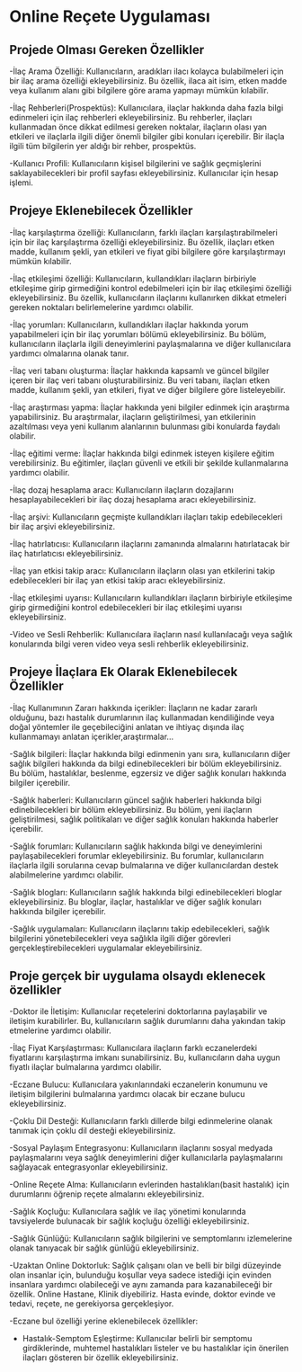 # Online Reçete Uygulaması

## Projede Olması Gereken Özellikler

-İlaç Arama Özelliği: Kullanıcıların, aradıkları ilacı kolayca bulabilmeleri için bir ilaç arama özelliği ekleyebilirsiniz. Bu özellik, ilaca ait isim, etken madde veya kullanım alanı gibi bilgilere göre arama yapmayı mümkün kılabilir.

-İlaç Rehberleri(Prospektüs): Kullanıcılara, ilaçlar hakkında daha fazla bilgi edinmeleri için ilaç rehberleri ekleyebilirsiniz. Bu rehberler, ilaçları kullanmadan önce dikkat edilmesi gereken noktalar, ilaçların olası yan etkileri ve ilaçlarla ilgili diğer önemli bilgiler gibi konuları içerebilir. Bir ilaçla ilgili tüm bilgilerin yer aldığı bir rehber, prospektüs.

-Kullanıcı Profili: Kullanıcıların kişisel bilgilerini ve sağlık geçmişlerini saklayabilecekleri bir profil sayfası ekleyebilirsiniz. Kullanıcılar için hesap işlemi.

## Projeye Eklenebilecek Özellikler

-İlaç karşılaştırma özelliği: Kullanıcıların, farklı ilaçları karşılaştırabilmeleri için bir ilaç karşılaştırma özelliği ekleyebilirsiniz. Bu özellik, ilaçları etken madde, kullanım şekli, yan etkileri ve fiyat gibi bilgilere göre karşılaştırmayı mümkün kılabilir.

-İlaç etkileşimi özelliği: Kullanıcıların, kullandıkları ilaçların birbiriyle etkileşime girip girmediğini kontrol edebilmeleri için bir ilaç etkileşimi özelliği ekleyebilirsiniz. Bu özellik, kullanıcıların ilaçlarını kullanırken dikkat etmeleri gereken noktaları belirlemelerine yardımcı olabilir.

-İlaç yorumları: Kullanıcıların, kullandıkları ilaçlar hakkında yorum yapabilmeleri için bir ilaç yorumları bölümü ekleyebilirsiniz. Bu bölüm, kullanıcıların ilaçlarla ilgili deneyimlerini paylaşmalarına ve diğer kullanıcılara yardımcı olmalarına olanak tanır.

-İlaç veri tabanı oluşturma: İlaçlar hakkında kapsamlı ve güncel bilgiler içeren bir ilaç veri tabanı oluşturabilirsiniz. Bu veri tabanı, ilaçları etken madde, kullanım şekli, yan etkileri, fiyat ve diğer bilgilere göre listeleyebilir.

-İlaç araştırması yapma: İlaçlar hakkında yeni bilgiler edinmek için araştırma yapabilirsiniz. Bu araştırmalar, ilaçların geliştirilmesi, yan etkilerinin azaltılması veya yeni kullanım alanlarının bulunması gibi konularda faydalı olabilir.

-İlaç eğitimi verme: İlaçlar hakkında bilgi edinmek isteyen kişilere eğitim verebilirsiniz. Bu eğitimler, ilaçları güvenli ve etkili bir şekilde kullanmalarına yardımcı olabilir.

-İlaç dozaj hesaplama aracı: Kullanıcıların ilaçların dozajlarını hesaplayabilecekleri bir ilaç dozaj hesaplama aracı ekleyebilirsiniz.

-İlaç arşivi: Kullanıcıların geçmişte kullandıkları ilaçları takip edebilecekleri bir ilaç arşivi ekleyebilirsiniz.

-İlaç hatırlatıcısı: Kullanıcıların ilaçlarını zamanında almalarını hatırlatacak bir ilaç hatırlatıcısı ekleyebilirsiniz.

-İlaç yan etkisi takip aracı: Kullanıcıların ilaçların olası yan etkilerini takip edebilecekleri bir ilaç yan etkisi takip aracı ekleyebilirsiniz.

-İlaç etkileşimi uyarısı: Kullanıcıların kullandıkları ilaçların birbiriyle etkileşime girip girmediğini kontrol edebilecekleri bir ilaç etkileşimi uyarısı ekleyebilirsiniz.

-Video ve Sesli Rehberlik: Kullanıcılara ilaçların nasıl kullanılacağı veya sağlık konularında bilgi veren video veya sesli rehberlik ekleyebilirsiniz.

## Projeye İlaçlara Ek Olarak Eklenebilecek Özellikler

-İlaç Kullanımının Zararı hakkında içerikler: İlaçların ne kadar zararlı olduğunu, bazı hastalık durumlarının ilaç kullanmadan kendiliğinde veya doğal yöntemler ile geçebileciğini anlatan ve ihtiyaç dışında ilaç kullanmamayı anlatan içerikler,araştırmalar...

-Sağlık bilgileri: İlaçlar hakkında bilgi edinmenin yanı sıra, kullanıcıların diğer sağlık bilgileri hakkında da bilgi edinebilecekleri bir bölüm ekleyebilirsiniz. Bu bölüm, hastalıklar, beslenme, egzersiz ve diğer sağlık konuları hakkında bilgiler içerebilir.

-Sağlık haberleri: Kullanıcıların güncel sağlık haberleri hakkında bilgi edinebilecekleri bir bölüm ekleyebilirsiniz. Bu bölüm, yeni ilaçların geliştirilmesi, sağlık politikaları ve diğer sağlık konuları hakkında haberler içerebilir.

-Sağlık forumları: Kullanıcıların sağlık hakkında bilgi ve deneyimlerini paylaşabilecekleri forumlar ekleyebilirsiniz. Bu forumlar, kullanıcıların ilaçlarla ilgili sorularına cevap bulmalarına ve diğer kullanıcılardan destek alabilmelerine yardımcı olabilir.

-Sağlık blogları: Kullanıcıların sağlık hakkında bilgi edinebilecekleri bloglar ekleyebilirsiniz. Bu bloglar, ilaçlar, hastalıklar ve diğer sağlık konuları hakkında bilgiler içerebilir.

-Sağlık uygulamaları: Kullanıcıların ilaçlarını takip edebilecekleri, sağlık bilgilerini yönetebilecekleri veya sağlıkla ilgili diğer görevleri gerçekleştirebilecekleri uygulamalar ekleyebilirsiniz.

## Proje gerçek bir uygulama olsaydı eklenecek özellikler

-Doktor ile İletişim: Kullanıcılar reçetelerini doktorlarına paylaşabilir ve iletişim kurabilirler. Bu, kullanıcıların sağlık durumlarını daha yakından takip etmelerine yardımcı olabilir.

-İlaç Fiyat Karşılaştırması: Kullanıcılara ilaçların farklı eczanelerdeki fiyatlarını karşılaştırma imkanı sunabilirsiniz. Bu, kullanıcıların daha uygun fiyatlı ilaçlar bulmalarına yardımcı olabilir.

-Eczane Bulucu: Kullanıcılara yakınlarındaki eczanelerin konumunu ve iletişim bilgilerini bulmalarına yardımcı olacak bir eczane bulucu ekleyebilirsiniz.

-Çoklu Dil Desteği: Kullanıcıların farklı dillerde bilgi edinmelerine olanak tanımak için çoklu dil desteği ekleyebilirsiniz.

-Sosyal Paylaşım Entegrasyonu: Kullanıcıların ilaçlarını sosyal medyada paylaşmalarını veya sağlık deneyimlerini diğer kullanıcılarla paylaşmalarını sağlayacak entegrasyonlar ekleyebilirsiniz.

-Online Reçete Alma: Kullanıcıların evlerinden hastalıkları(basit hastalık) için durumlarını öğrenip reçete almalarını ekleyebilirsiniz.

-Sağlık Koçluğu: Kullanıcılara sağlık ve ilaç yönetimi konularında tavsiyelerde bulunacak bir sağlık koçluğu özelliği ekleyebilirsiniz.

-Sağlık Günlüğü: Kullanıcıların sağlık bilgilerini ve semptomlarını izlemelerine olanak tanıyacak bir sağlık günlüğü ekleyebilirsiniz.

-Uzaktan Online Doktorluk: Sağlık çalışanı olan ve belli bir bilgi düzeyinde olan insanlar için, bulunduğu koşullar veya sadece istediği için evinden insanlara yardımcı olabileceği ve aynı zamanda para kazanabileceği bir özellik. Online Hastane, Klinik diyebiliriz. Hasta evinde, doktor evinde ve tedavi, reçete, ne gerekiyorsa gerçekleşiyor.

-Eczane bul özelliği yerine eklenebilecek özellikler:

- Hastalık-Semptom Eşleştirme: Kullanıcılar belirli bir semptomu girdiklerinde, muhtemel hastalıkları listeler ve bu hastalıklar için önerilen ilaçları gösteren bir özellik ekleyebilirsiniz.

